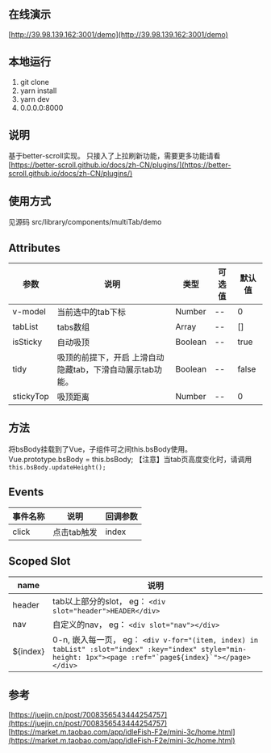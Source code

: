 ## 在线演示
[http://39.98.139.162:3001/demo](http://39.98.139.162:3001/demo)
## 本地运行
1. git clone
2. yarn install
3. yarn dev
4. 0.0.0.0:8000

## 说明
基于better-scroll实现。
只接入了上拉刷新功能，需要更多功能请看 [https://better-scroll.github.io/docs/zh-CN/plugins/](https://better-scroll.github.io/docs/zh-CN/plugins/)

## 使用方式
见源码 src/library/components/multiTab/demo

## Attributes

| 参数            | 说明        | 类型           | 可选值      | 默认值               |
| ------------ | -------------------- | -------------- | -------------------------- | -------------------- |
| v-model        | 当前选中的tab下标 | Number        | --         | 0                |
| tabList        | tabs数组 | Array        | --         | []                |
| isSticky        | 自动吸顶 | Boolean        | --         | true                |
| tidy        | 吸顶的前提下，开启 上滑自动隐藏tab，下滑自动展示tab功能。 | Boolean        | --         | false                |
| stickyTop        | 吸顶距离 | Number        | --         | 0                |
   
## 方法
将bsBody挂载到了Vue，子组件可之间this.bsBody使用。
Vue.prototype.bsBody = this.bsBody;
【注意】当tab页高度变化时，请调用 ```this.bsBody.updateHeight();```

## Events

| 事件名称        | 说明                                   | 回调参数                         |
| --------------- | -------------------------------------- | -------------------------------- |
| click        | 点击tab触发                       | index |

## Scoped Slot

| name      | 说明                                                                                                |
| --------- | --------------------------------------------------------------------------------------------------- |
| header   | tab以上部分的slot， eg： `<div slot="header">HEADER</div>` |
| nav | 自定义的nav， eg： `<div slot="nav"></div>`                               |
| ${index}   | 0-n, 嵌入每一页， eg： ```<div v-for="(item, index) in tabList" :slot="index" :key="index" style="min-height: 1px"><page :ref="`page${index}`"></page></div>```                                         |


## 参考
[https://juejin.cn/post/7008356543444254757](https://juejin.cn/post/7008356543444254757)
[https://market.m.taobao.com/app/idleFish-F2e/mini-3c/home.html](https://market.m.taobao.com/app/idleFish-F2e/mini-3c/home.html)

